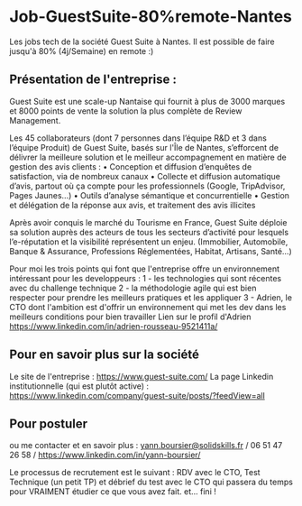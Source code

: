 # Job-GuestSuite-80%remote-Nantes
Les jobs tech de la société Guest Suite à Nantes. Il est possible de faire jusqu'à 80% (4j/Semaine) en remote :)


## Présentation de l'entreprise :

Guest Suite est une scale-up Nantaise qui fournit à plus de 3000 marques et 8000 points de vente la solution la plus complète de Review Management.

Les 45 collaborateurs (dont 7 personnes dans l’équipe R&D et 3 dans l’équipe Produit) de Guest Suite, basés sur l'Île de Nantes, s’efforcent de délivrer la meilleure solution et le meilleur accompagnement en matière de gestion des avis clients :
•	Conception et diffusion d’enquêtes de satisfaction, via de nombreux canaux
•	Collecte et diffusion automatique d’avis, partout où ça compte pour les professionnels (Google, TripAdvisor, Pages Jaunes…)
•	Outils d’analyse sémantique et concurrentielle
•	Gestion et délégation de la réponse aux avis, et traitement des avis illicites

Après avoir conquis le marché du Tourisme en France, Guest Suite déploie sa solution auprès des acteurs de tous les secteurs d’activité pour lesquels l’e-réputation et la visibilité représentent un enjeu. (Immobilier, Automobile, Banque & Assurance, Professions Réglementées, Habitat, Artisans, Santé…)

Pour moi les trois points qui font que l'entreprise offre un environnement intéressant pour les developpeurs :
1 - les technologies qui sont récentes avec du challenge technique
2 - la méthodologie agile qui est bien respecter pour prendre les meilleurs pratiques et les appliquer
3 - Adrien, le CTO dont l'ambition est d'offrir un environnement qui met les dev dans les meilleurs conditions pour bien travailler
Lien sur le profil d'Adrien https://www.linkedin.com/in/adrien-rousseau-9521411a/


## Pour en savoir plus sur la société 
Le site de l'entreprise : https://www.guest-suite.com/
La page Linkedin institutionnelle  (qui est plutôt active) : https://www.linkedin.com/company/guest-suite/posts/?feedView=all


## Pour postuler
ou me contacter et en savoir plus : yann.boursier@solidskills.fr / 06 51 47 26 58 / https://www.linkedin.com/in/yann-boursier/


Le processus de recrutement est le suivant : RDV avec le CTO, Test Technique (un petit TP) et débrief du test avec le CTO qui passera du temps pour VRAIMENT étudier ce que vous avez fait. et... fini !
